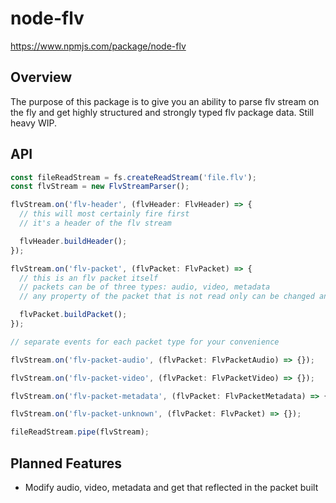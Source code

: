 # node-flv

https://www.npmjs.com/package/node-flv

## Overview

The purpose of this package is to give you an ability to parse flv stream on the fly and get highly structured and strongly typed flv package data.
Still heavy WIP.

## API

```ts
const fileReadStream = fs.createReadStream('file.flv');
const flvStream = new FlvStreamParser();

flvStream.on('flv-header', (flvHeader: FlvHeader) => {
  // this will most certainly fire first
  // it's a header of the flv stream

  flvHeader.buildHeader();
});

flvStream.on('flv-packet', (flvPacket: FlvPacket) => {
  // this is an flv packet itself
  // packets can be of three types: audio, video, metadata
  // any property of the packet that is not read only can be changed and the will be reflected in the result of the build packet function

  flvPacket.buildPacket();
});

// separate events for each packet type for your convenience

flvStream.on('flv-packet-audio', (flvPacket: FlvPacketAudio) => {});

flvStream.on('flv-packet-video', (flvPacket: FlvPacketVideo) => {});

flvStream.on('flv-packet-metadata', (flvPacket: FlvPacketMetadata) => {});

flvStream.on('flv-packet-unknown', (flvPacket: FlvPacket) => {});

fileReadStream.pipe(flvStream);
```

## Planned Features

- Modify audio, video, metadata and get that reflected in the packet built
